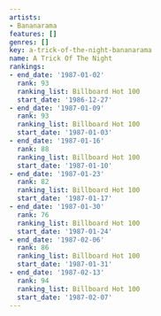```yaml
---
artists:
- Bananarama
features: []
genres: []
key: a-trick-of-the-night-bananarama
name: A Trick Of The Night
rankings:
- end_date: '1987-01-02'
  rank: 93
  ranking_list: Billboard Hot 100
  start_date: '1986-12-27'
- end_date: '1987-01-09'
  rank: 93
  ranking_list: Billboard Hot 100
  start_date: '1987-01-03'
- end_date: '1987-01-16'
  rank: 88
  ranking_list: Billboard Hot 100
  start_date: '1987-01-10'
- end_date: '1987-01-23'
  rank: 82
  ranking_list: Billboard Hot 100
  start_date: '1987-01-17'
- end_date: '1987-01-30'
  rank: 76
  ranking_list: Billboard Hot 100
  start_date: '1987-01-24'
- end_date: '1987-02-06'
  rank: 86
  ranking_list: Billboard Hot 100
  start_date: '1987-01-31'
- end_date: '1987-02-13'
  rank: 94
  ranking_list: Billboard Hot 100
  start_date: '1987-02-07'
---
```


